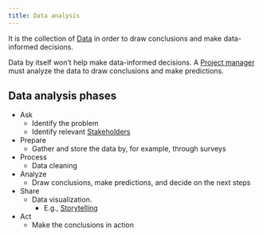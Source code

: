 ```yaml
---
title: Data analysis
---
```

It is the collection of [Data](project-execution/project-data/data.md) in order to draw conclusions and make data-informed decisions.

Data by itself won’t help make data-informed decisions. A [Project manager](foundations-of-project-management/actors/project-manager/project-manager.md) must analyze the data to draw conclusions and make predictions. 

## Data analysis phases
- Ask
	- Identify the problem
	- Identify relevant [Stakeholders](foundations-of-project-management/actors/stakeholders.md)
- Prepare
	- Gather and store the data by, for example, through surveys
- Process
	- Data cleaning
- Analyze
	- Draw conclusions, make predictions, and decide on the next steps
- Share
	- Data visualization.
		- E.g., [Storytelling](project-execution/data-visualization/storytelling.md)
- Act
	- Make the conclusions in action



